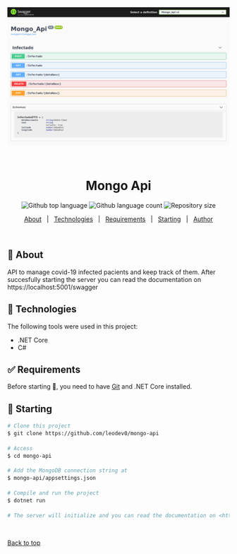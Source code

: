<div align="center" id="top">
  <img src=".github/photo.png" width="700">

  &#xa0;

</div>

<h1 align="center">Mongo Api</h1>

<p align="center">
  <img alt="Github top language" src="https://img.shields.io/github/languages/top/leodev0/mongo-api?color=green">

  <img alt="Github language count" src="https://img.shields.io/github/languages/count/leodev0/mongo-api?color=56BEB8">

  <img alt="Repository size" src="https://img.shields.io/github/repo-size/leodev0/mongo-api?color=56BEB8">

  <!-- <img alt="Github issues" src="https://img.shields.io/github/issues/leodev0/mongo-api?color=56BEB8" /> -->

  <!-- <img alt="Github forks" src="https://img.shields.io/github/forks/leodev0/mongo-api?color=56BEB8" /> -->

  <!-- <img alt="Github stars" src="https://img.shields.io/github/stars/leodev0/mongo-api?color=56BEB8" /> -->
</p>

<!-- Status -->

<!-- <h4 align="center"> 
	🚧  Mongo Api 🚀 Under construction...  🚧
</h4> 

<hr> -->

<p align="center">
  <a href="#dart-about">About</a> &#xa0; | &#xa0; 
  <a href="#rocket-technologies">Technologies</a> &#xa0; | &#xa0;
  <a href="#white_check_mark-requirements">Requirements</a> &#xa0; | &#xa0;
  <a href="#checkered_flag-starting">Starting</a> &#xa0; | &#xa0;
  <a href="https://github.com/leodev0" target="_blank">Author</a>
</p>

<br>

## :dart: About ##

API to manage covid-19 infected pacients and keep track of them. After succesfully starting the server you can read the documentation on https://localhost:5001/swagger


## :rocket: Technologies ##

The following tools were used in this project:

- .NET Core
- C#

## :white_check_mark: Requirements ##

Before starting :checkered_flag:, you need to have [Git](https://git-scm.com) and .NET Core installed.

## :checkered_flag: Starting ##

```bash
# Clone this project
$ git clone https://github.com/leodev0/mongo-api

# Access
$ cd mongo-api

# Add the MongoDB connection string at 
$ mongo-api/appsettings.json

# Compile and run the project
$ dotnet run

# The server will initialize and you can read the documentation on <https://localhost:5001/swagger>
```

&#xa0;

<a href="#top">Back to top</a>
